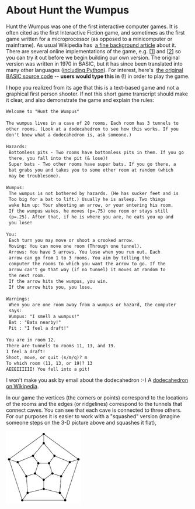 # About Hunt the Wumpus

Hunt the Wumpus was one of the first interactive computer games. It is
often cited as the first Interactive Fiction game, and sometimes as the
first game written for a microprocessor (as opposed to a minicomputer or
mainframe). As usual Wikipedia has  [a fine background
article](http://en.wikipedia.org/wiki/Wumpus) about it. There are
several online implementations of the game, e.g.
\[[1](http://www.dreamcodex.com/wumpus.php)\] and
\[[2](http://www.funkypages.com/games/wumpus.php)\] so you can try it
out before we begin building our own version. The original version was
written in 1970 in BASIC, but it has since been translated into many
other languages ([including
Python](http://granite.sru.edu/~conlon/python_page.html)). For interest,
here's  [the original BASIC source
code](http://www.atariarchives.org/morebasicgames/showpage.php?page=179) \-- **users
would type this in** (!) in order to play the game.

I hope you realized from its age that this is a text-based game and not
a graphical first person shooter. If not this short game transcript
should make it clear, and also demonstrate the game and explain the
rules:

    Welcome to "Hunt the Wumpus"
     
    The wumpus lives in a cave of 20 rooms. Each room has 3 tunnels to
    other rooms. (Look at a dodecahedron to see how this works. If you
    don't know what a dodecahedron is, ask someone.)
     
    Hazards:
     Bottomless pits - Two rooms have bottomless pits in them. If you go
     there, you fall into the pit (& lose)!
     Super bats - Two other rooms have super bats. If you go there, a
     bat grabs you and takes you to some other room at random (which
     may be troublesome).
     
    Wumpus:
     The wumpus is not bothered by hazards. (He has sucker feet and is
     Too big for a bat to lift.) Usually he is asleep. Two things
     wake him up: Your shooting an arrow, or your entering his room.
     If the wumpus wakes, he moves (p=.75) one room or stays still
     (p=.25). After that, if he is where you are, he eats you up and
     you lose!
     
    You:
     Each turn you may move or shoot a crooked arrow.
     Moving: You can move one room (Through one tunnel).
     Arrows: You have 5 arrows. You lose when you run out. Each
     arrow can go from 1 to 3 rooms. You aim by telling the
     computer the rooms to which you want the arrow to go. If the
     arrow can't go that way (if no tunnel) it moves at random to
     the next room.
     If the arrow hits the wumpus, you win.
     If the arrow hits you, you lose.
     
    Warnings:
     When you are one room away from a wumpus or hazard, the computer
     says:
     Wumpus: "I smell a wumpus!"
     Bat : "Bats nearby!"
     Pit : "I feel a draft!"
     
    You are in room 12.
    There are tunnels to rooms 11, 13, and 19.
    I feel a draft!
    Shoot, move, or quit (s/m/q)? m
    To which room (11, 13, or 19)? 13
    AEEEIIIIII! You fell into a pit!

I won't make you ask by email about the dodecahedron :-) A
[dodecahedron on
Wikipedia](https://en.wikipedia.org/wiki/Dodecahedron#/media/File:Dodecahedron.png).

In our game the vertices (the corners or points) correspond to the
locations of the rooms and the edges (or ridgelines) correspond to the
tunnels that connect caves. You can see that each cave is connected to
three others. For our purposes it is easier to work with a "squashed"
version (imagine someone steps on the 3-D picture above and squashes it
flat),

![.](03_dodecahedron.gif)

